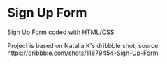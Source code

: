 # Sign Up Form
Sign Up Form coded with HTML/CSS

Project is based on Natalia K's dribbble shot, source: https://dribbble.com/shots/11879454-Sign-Up-Form
